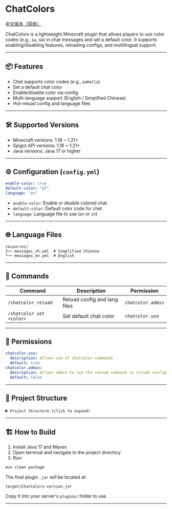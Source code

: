 # ChatColors
[中文版本（简体）](./README_zh.md)

ChatColors is a lightweight Minecraft plugin that allows players to use color codes (e.g., `&a`, `&b`) in chat messages and set a default color. It supports enabling/disabling features, reloading configs, and multilingual support.

---

## 📦 Features

- Chat supports color codes (e.g., `&aHello`)
- Set a default chat color
- Enable/disable color via config
- Multi-language support (English / Simplified Chinese)
- Hot-reload config and language files

---

## 🛠 Supported Versions

- Minecraft versions: 1.18 ~ 1.21+  
- Spigot API versions: 1.18 ~ 1.21+  
- Java versions: Java 17 or higher

---

## ⚙️ Configuration (`config.yml`)

```yaml
enable-color: true
default-color: "&f"
language: "en"
```

- `enable-color`: Enable or disable colored chat
- `default-color`: Default color code for chat
- `language`: Language file to use (`en` or `zh`)

---

## 🌐 Language Files

```
resources/
├── messages_zh.yml  # Simplified Chinese
└── messages_en.yml  # English
```

---

## 🧪 Commands

| Command                   | Description                    | Permission       |
|---------------------------|--------------------------------|------------------|
| `/chatcolor reload`       | Reload config and lang files   | `chatcolor.admin`  |
| `/chatcolor set <color>`  | Set default chat color         | `chatcolor.use`  |

---

## 🔐 Permissions

```yaml
chatcolor.use:
  description: Allows use of chatcolor commands
  default: true
chatcolor.admin:
  description: Allows admin to use the reload command to reload configuration.
  default: false
```

---

## 📁 Project Structure
<details>
<summary><code>Project Structure (click to expand)</code></summary>

```
ChatColor/
├── LICENSE
├── README.md
├── README_zh.md
├── pom.xml
└── src/
    └── main/
        ├── java/
        │   └── com/
        │       └── zFlqw/
        │           └── chatcolors/
        │               ├── ChatColors.java
        │               └── Messages.java
        └── resources/
            ├── plugin.yml
            ├── config.yml
            ├── messages_en.yml
            └── messages_zh.yml
```

</details>

---

## 🏗️ How to Build

1. Install Java 17 and Maven
2. Open terminal and navigate to the project directory
3. Run:

```bash
mvn clean package
```

The final plugin `.jar` will be located at:

```
target/ChatColors-version.jar
```

Copy it into your server's `plugins/` folder to use.

---
